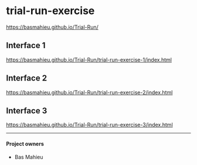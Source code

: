 # trial-run-exercise

https://basmahieu.github.io/Trial-Run/

## Interface 1
https://basmahieu.github.io/Trial-Run/trial-run-exercise-1/index.html

## Interface 2
https://basmahieu.github.io/Trial-Run/trial-run-exercise-2/index.html

## Interface 3
https://basmahieu.github.io/Trial-Run/trial-run-exercise-3/index.html


-----------

#### Project owners
* Bas Mahieu

